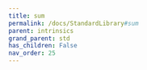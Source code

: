 ```yaml
---
title: sum
permalink: /docs/StandardLibrary#sum
parent: intrinsics
grand_parent: std
has_children: False
nav_order: 25
---
```

